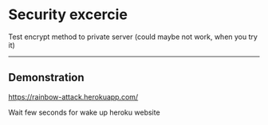 # Security excercie

Test encrypt method to private server (could maybe not work, when you try it)

---

## Demonstration

https://rainbow-attack.herokuapp.com/

Wait few seconds for wake up heroku website
